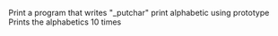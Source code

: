 Print a program that writes "_putchar"
print alphabetic using prototype
Prints the alphabetics 10 times
